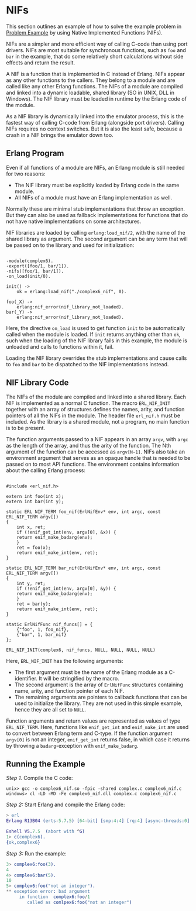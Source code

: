<!--
%CopyrightBegin%

Copyright Ericsson AB 2023. All Rights Reserved.

Licensed under the Apache License, Version 2.0 (the "License");
you may not use this file except in compliance with the License.
You may obtain a copy of the License at

    http://www.apache.org/licenses/LICENSE-2.0

Unless required by applicable law or agreed to in writing, software
distributed under the License is distributed on an "AS IS" BASIS,
WITHOUT WARRANTIES OR CONDITIONS OF ANY KIND, either express or implied.
See the License for the specific language governing permissions and
limitations under the License.

%CopyrightEnd%
-->
# NIFs

This section outlines an example of how to solve the example problem in
[Problem Example](example.md) by using Native Implemented Functions (NIFs).

NIFs are a simpler and more efficient way of calling C-code than using port
drivers. NIFs are most suitable for synchronous functions, such as `foo` and
`bar` in the example, that do some relatively short calculations without side
effects and return the result.

A NIF is a function that is implemented in C instead of Erlang. NIFs appear as
any other functions to the callers. They belong to a module and are called like
any other Erlang functions. The NIFs of a module are compiled and linked into a
dynamic loadable, shared library (SO in UNIX, DLL in Windows). The NIF library
must be loaded in runtime by the Erlang code of the module.

As a NIF library is dynamically linked into the emulator process, this is the
fastest way of calling C-code from Erlang (alongside port drivers). Calling NIFs
requires no context switches. But it is also the least safe, because a crash in
a NIF brings the emulator down too.

## Erlang Program

Even if all functions of a module are NIFs, an Erlang module is still needed for
two reasons:

- The NIF library must be explicitly loaded by Erlang code in the same module.
- All NIFs of a module must have an Erlang implementation as well.

Normally these are minimal stub implementations that throw an exception. But
they can also be used as fallback implementations for functions that do not have
native implementations on some architectures.

NIF libraries are loaded by calling `erlang:load_nif/2`, with the name of the
shared library as argument. The second argument can be any term that will be
passed on to the library and used for initialization:

```text

-module(complex6).
-export([foo/1, bar/1]).
-nifs([foo/1, bar/1]).
-on_load(init/0).

init() ->
    ok = erlang:load_nif("./complex6_nif", 0).

foo(_X) ->
    erlang:nif_error(nif_library_not_loaded).
bar(_Y) ->
    erlang:nif_error(nif_library_not_loaded).
```

Here, the directive `on_load` is used to get function `init` to be automatically
called when the module is loaded. If `init` returns anything other than `ok`,
such when the loading of the NIF library fails in this example, the module is
unloaded and calls to functions within it, fail.

Loading the NIF library overrides the stub implementations and cause calls to
`foo` and `bar` to be dispatched to the NIF implementations instead.

## NIF Library Code

The NIFs of the module are compiled and linked into a shared library. Each NIF
is implemented as a normal C function. The macro `ERL_NIF_INIT` together with an
array of structures defines the names, arity, and function pointers of all the
NIFs in the module. The header file `erl_nif.h` must be included. As the library
is a shared module, not a program, no main function is to be present.

The function arguments passed to a NIF appears in an array `argv`, with `argc`
as the length of the array, and thus the arity of the function. The Nth argument
of the function can be accessed as `argv[N-1]`. NIFs also take an environment
argument that serves as an opaque handle that is needed to be passed on to most
API functions. The environment contains information about the calling Erlang
process:

```text

#include <erl_nif.h>

extern int foo(int x);
extern int bar(int y);

static ERL_NIF_TERM foo_nif(ErlNifEnv* env, int argc, const ERL_NIF_TERM argv[])
{
    int x, ret;
    if (!enif_get_int(env, argv[0], &x)) {
	return enif_make_badarg(env);
    }
    ret = foo(x);
    return enif_make_int(env, ret);
}

static ERL_NIF_TERM bar_nif(ErlNifEnv* env, int argc, const ERL_NIF_TERM argv[])
{
    int y, ret;
    if (!enif_get_int(env, argv[0], &y)) {
	return enif_make_badarg(env);
    }
    ret = bar(y);
    return enif_make_int(env, ret);
}

static ErlNifFunc nif_funcs[] = {
    {"foo", 1, foo_nif},
    {"bar", 1, bar_nif}
};

ERL_NIF_INIT(complex6, nif_funcs, NULL, NULL, NULL, NULL)
```

Here, `ERL_NIF_INIT` has the following arguments:

- The first argument must be the name of the Erlang module as a C-identifier. It
  will be stringified by the macro.
- The second argument is the array of `ErlNifFunc` structures containing name,
  arity, and function pointer of each NIF.
- The remaining arguments are pointers to callback functions that can be used to
  initialize the library. They are not used in this simple example, hence they
  are all set to `NULL`.

Function arguments and return values are represented as values of type
`ERL_NIF_TERM`. Here, functions like `enif_get_int` and `enif_make_int` are used
to convert between Erlang term and C-type. If the function argument `argv[0]` is
not an integer, `enif_get_int` returns false, in which case it returns by
throwing a `badarg`\-exception with `enif_make_badarg`.

## Running the Example

_Step 1._ Compile the C code:

```text
unix> gcc -o complex6_nif.so -fpic -shared complex.c complex6_nif.c
windows> cl -LD -MD -Fe complex6_nif.dll complex.c complex6_nif.c
```

_Step 2:_ Start Erlang and compile the Erlang code:

```erlang
> erl
Erlang R13B04 (erts-5.7.5) [64-bit] [smp:4:4] [rq:4] [async-threads:0] [kernel-poll:false]

Eshell V5.7.5  (abort with ^G)
1> c(complex6).
{ok,complex6}
```

_Step 3:_ Run the example:

```erlang
3> complex6:foo(3).
4
4> complex6:bar(5).
10
5> complex6:foo("not an integer").
** exception error: bad argument
     in function  complex6:foo/1
        called as comlpex6:foo("not an integer")
```
